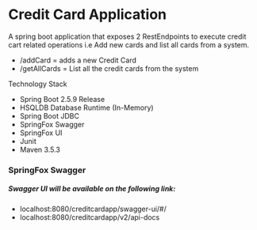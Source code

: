 # Credit Card Application

A spring boot application that exposes 2 RestEndpoints to execute credit cart related operations i.e Add new cards and list all cards from a system.

- /addCard = adds a new Credit Card
- /getAllCards = List all the credit cards from the system

Technology Stack

- Spring Boot 2.5.9 Release
- HSQLDB Database Runtime (In-Memory)
- Spring Boot JDBC
- SpringFox Swagger
- SpringFox UI
- Junit
- Maven 3.5.3

### SpringFox Swagger
##### Swagger UI will be available on the following link:

- localhost:8080/creditcardapp/swagger-ui/#/
- localhost:8080/creditcardapp/v2/api-docs


